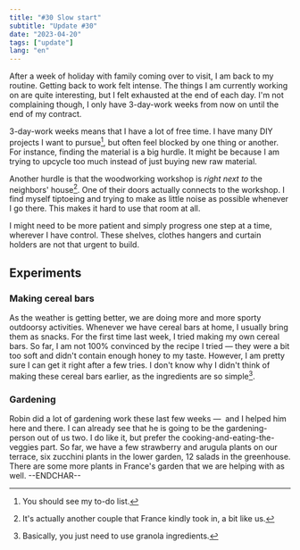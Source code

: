 ```yaml
---
title: "#30 Slow start"
subtitle: "Update #30"
date: "2023-04-20"
tags: ["update"]
lang: "en"
---
```


After a week of holiday with family coming over to visit, I am back to my routine. Getting back to work felt intense. The things I am currently working on are quite interesting, but I felt exhausted at the end of each day. I'm not complaining though, I only have 3-day-work weeks from now on until the end of my contract.

3-day-work weeks means that I have a lot of free time. I have many DIY projects I want to pursue[^1], but often feel blocked by one thing or another. For instance, finding the material is a big hurdle. It might be because I am trying to upcycle too much instead of just buying new raw material.

Another hurdle is that the woodworking workshop is _right next to_ the neighbors' house[^2]. One of their doors actually connects to the workshop. I find myself tiptoeing and trying to make as little noise as possible whenever I go there. This makes it hard to use that room at all.

I might need to be more patient and simply progress one step at a time, wherever I have control. These shelves, clothes hangers and curtain holders are not that urgent to build.

[^1]: You should see my to-do list.
[^2]: It's actually another couple that France kindly took in, a bit like us.

## Experiments

### Making cereal bars

As the weather is getting better, we are doing more and more sporty outdoorsy activities. Whenever we have cereal bars at home, I usually bring them as snacks. For the first time last week, I tried making my own cereal bars. So far, I am not 100% convinced by the recipe I tried — they were a bit too soft and didn't contain enough honey to my taste. However, I am pretty sure I can get it right after a few tries. I don't know why I didn't think of making these cereal bars earlier, as the ingredients are so simple[^3].

### Gardening

Robin did a lot of gardening work these last few weeks —  and I helped him here and there. I can already see that he is going to be the gardening-person out of us two. I do like it, but prefer the cooking-and-eating-the-veggies part. So far, we have a few strawberry and arugula plants on our terrace, six zucchini plants in the lower garden, 12 salads in the greenhouse. There are some more plants in France's garden that we are helping with as well. --ENDCHAR--

[^3]: Basically, you just need to use granola ingredients.
